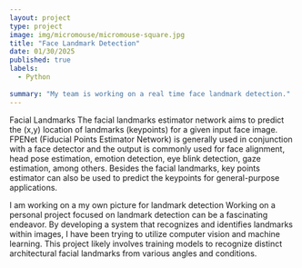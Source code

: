 ```yaml
---
layout: project
type: project
image: img/micromouse/micromouse-square.jpg
title: "Face Landmark Detection"
date: 01/30/2025
published: true
labels:
  - Python
  
summary: "My team is working on a real time face landmark detection."
---
```



Facial Landmarks
The facial landmarks estimator network aims to predict the (x,y) location of landmarks (keypoints) for a given input face image. FPENet (Fiducial Points Estimator Network) is generally used in conjunction with a face detector and the output is commonly used for face alignment, head pose estimation, emotion detection, eye blink detection, gaze estimation, among others. Besides the facial landmarks, key points estimator can also be used to predict the keypoints for general-purpose applications.

I am working on a my own picture for landmark detection Working on a personal project focused on landmark detection can be a fascinating endeavor. By developing a system that recognizes and identifies landmarks within images, I have been trying to utilize computer vision and machine learning. This project likely involves training models to recognize distinct architectural facial landmarks from various angles and conditions.
